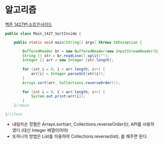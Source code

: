 # 알고리즘
[백준 1427번:소트인사이드](https://www.acmicpc.net/problem/1427)
```java
public class Main_1427_SortInside {

	public static void main(String[] args) throws IOException {

		BufferedReader br = new BufferedReader(new InputStreamReader(System.in));
		String [] str = br.readLine().split("");
		Integer [] arr = new Integer [str.length];
		
		for (int i = 0; i < arr.length; i++) {
			arr[i] = Integer.parseInt(str[i]);
		}
		Arrays.sort(arr, Collections.reverseOrder());
		
		for (int i = 0; i < arr.length; i++) {
			System.out.print(arr[i]);
		}
	}//main

}//class
```
- 내림차순 정렬은 Arrays.sort(arr, Collections.reverseOrder()); API를 사용하였다 (대신 Integer 배열이어야)
- 또하나의 방법은 List를 이용하여 Collections.reverse(list); 를 해주면 된다.
